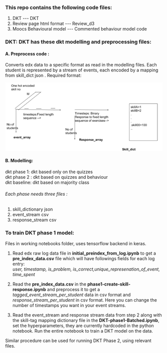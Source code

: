 ### This repo contains the following code files: 

1. DKT   --- DKT
2. Review page html format --- Review_d3
3. Moocs Behavioural model --- Commented behaviour model code


### DKT:  DKT has these dkt modelling and preprocessing files:

#### A. Preprocess code :

Converts edx data to a specific format as read in the modelling  files. Each student is represented by a stream of events, each encoded by a mapping from skill_dict json .
Required format:
<p align="center">
  <img src="dkt/pic/data_dkt.png" width="800"/>
</p>


#### B. Modelling:

dkt phase 1: dkt based only on the quizzes   
dkt phase 2 : dkt based on quizzes and behaviour  
dkt baseline: dkt based on majority class

###### Each phase needs three files :
1. skill_dictionary json
2. event_stream csv 
3. response_stream csv



### To train DKT phase 1 model:
Files in working notebooks folder, uses tensorflow backend in keras.
1. Read edx  raw log data file in __initial_preindex_from_log.ipynb__  to get a __pre_index_data.csv__ file which will have followings fields for each log entry:  
*user, timestamp, is_problem, is_correct,unique_represenation_of_event, time_spent*

2. Read the __pre_index_data.csv__ in the __phase1-create-skill-response.ipynb__ and preprocess it to get a *tagged_event_stream_per_student* data in csv format and *response_stream_per_student* in csv format. Here you can change the number of timestamps you want in your event streams.

3. Read the event_stream and response stream data from step 2 along with the skill-tag mapping  dictionary file in the __DKT-phase1-Batched.ipynb__, set the hyperparameters, they are currently hardcoded in the python notebook. Run the entire notebook to train a DKT model on the data.

Similar procedure can be used for running DKT Phase 2, using relevant files.


    


